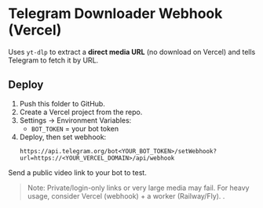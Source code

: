 
# Telegram Downloader Webhook (Vercel)

Uses `yt-dlp` to extract a **direct media URL** (no download on Vercel) and tells Telegram to fetch it by URL.

## Deploy
1. Push this folder to GitHub.
2. Create a Vercel project from the repo.
3. Settings → Environment Variables:
   - `BOT_TOKEN` = your bot token
4. Deploy, then set webhook:
   ```
   https://api.telegram.org/bot<YOUR_BOT_TOKEN>/setWebhook?url=https://<YOUR_VERCEL_DOMAIN>/api/webhook
   ```
Send a public video link to your bot to test.

> Note: Private/login-only links or very large media may fail. For heavy usage, consider Vercel (webhook) + a worker (Railway/Fly).
. 
